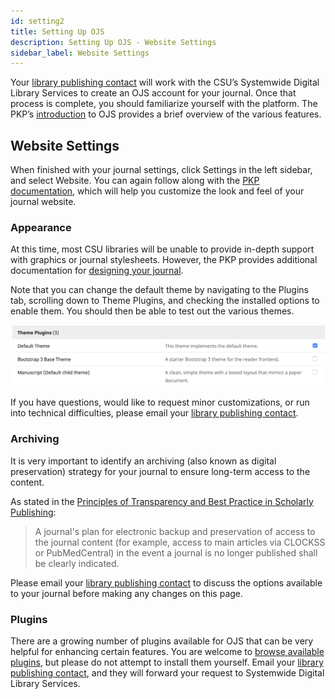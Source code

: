 ```yaml
---
id: setting2
title: Setting Up OJS
description: Setting Up OJS - Website Settings
sidebar_label: Website Settings
---
```


Your [library publishing contact](contacts.md) will work with the CSU’s Systemwide Digital Library Services to create an OJS account for your journal. Once that process is complete, you should familiarize yourself with the platform. The PKP’s [introduction](https://docs.pkp.sfu.ca/learning-ojs/en/introduction#ojs-features) to OJS provides a brief overview of the various features.

## Website Settings
When finished with your journal settings, click Settings in the left sidebar, and select Website. You can again follow along with the [PKP documentation](https://docs.pkp.sfu.ca/learning-ojs/en/settings-website), which will help you customize the look and feel of your journal website.

### Appearance
At this time, most CSU libraries will be unable to provide in-depth support with graphics or journal stylesheets. However, the PKP provides additional documentation for [designing your journal](https://docs.pkp.sfu.ca/designing-your-journal/en/).

Note that you can change the default theme by navigating to the Plugins tab, scrolling down to Theme Plugins, and checking the installed options to enable them. You should then be able to test out the various themes.

![themes](assets/themes.png)

If you have questions, would like to request minor customizations, or run into technical difficulties, please email your [library publishing contact](contacts.md).

### Archiving
It is very important to identify an archiving (also known as digital preservation) strategy for your journal to ensure long-term access to the content.

As stated in the [Principles of Transparency and Best Practice in Scholarly Publishing](https://doaj.org/bestpractice):

> A journal's plan for electronic backup and preservation of access to the journal
> content (for example, access to main articles via CLOCKSS or PubMedCentral) in the
> event a journal is no longer published shall be clearly indicated.

Please email your [library publishing contact](contacts.md) to discuss the options available to your journal before making any changes on this page.

### Plugins
There are a growing number of plugins available for OJS that can be very helpful for enhancing certain features. You are welcome to [browse available plugins](https://docs.pkp.sfu.ca/learning-ojs/en/settings-website#plugins), but please do not attempt to install them yourself. Email your [library publishing contact](contacts.md), and they will forward your request to Systemwide Digital Library Services.
